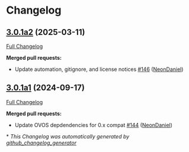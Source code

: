 # Changelog

## [3.0.1a2](https://github.com/NeonGeckoCom/skill-alerts/tree/3.0.1a2) (2025-03-11)

[Full Changelog](https://github.com/NeonGeckoCom/skill-alerts/compare/3.0.1a1...3.0.1a2)

**Merged pull requests:**

- Update automation, gitignore, and license notices [\#146](https://github.com/NeonGeckoCom/skill-alerts/pull/146) ([NeonDaniel](https://github.com/NeonDaniel))

## [3.0.1a1](https://github.com/NeonGeckoCom/skill-alerts/tree/3.0.1a1) (2024-09-17)

[Full Changelog](https://github.com/NeonGeckoCom/skill-alerts/compare/3.0.0...3.0.1a1)

**Merged pull requests:**

- Update OVOS depdendencies for 0.x compat [\#144](https://github.com/NeonGeckoCom/skill-alerts/pull/144) ([NeonDaniel](https://github.com/NeonDaniel))



\* *This Changelog was automatically generated by [github_changelog_generator](https://github.com/github-changelog-generator/github-changelog-generator)*
